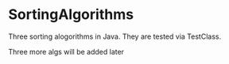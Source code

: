 # SortingAlgorithms
Three sorting alogorithms in Java.
They are tested via TestClass.

Three more algs will be added later

